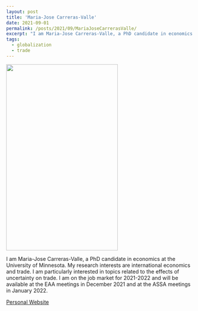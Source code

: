 ```yaml
---
layout: post
title: 'Maria-Jose Carreras-Valle'
date: 2021-09-01
permalink: /posts/2021/09/MariaJoseCarrerasValle/
excerpt: "I am Maria-Jose Carreras-Valle, a PhD candidate in economics at the University of Minnesota. My research interests are international economics and trade. I am particularly interested in topics related to the effects of uncertainty on trade. I am on the job market for 2021-2022 and will be available at the EAA meetings in December 2021 and at the ASSA meetings in January 2022."
tags:
  - globalization
  - trade
---
```

<img src="https://gsipe-workshop.github.io/images/CarrerasValle_MariaJose.png" width="300" height="500" />

I am Maria-Jose Carreras-Valle, a PhD candidate in economics at the University of Minnesota. My research interests are international economics and trade. I am particularly interested in topics related to the effects of uncertainty on trade. I am on the job market for 2021-2022 and will be available at the EAA meetings in December 2021 and at the ASSA meetings in January 2022.

<a href= "https://mariajosecarreras.weebly.com/">Personal Website</a>
